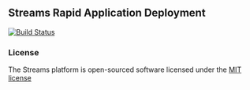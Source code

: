 ## Streams Rapid Application Deployment

[![Build Status](https://travis-ci.org/aiwebsystems/streams.svg)](https://travis-ci.org/aiwebsystems/streams)

### License

The Streams platform is open-sourced software licensed under the [MIT license](http://opensource.org/licenses/MIT)
